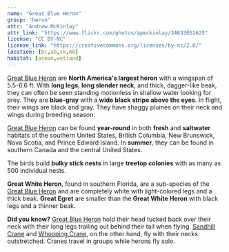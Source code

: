 ```yaml
---
name: "Great Blue Heron"
group: "heron"
attr: "Andrew McKinlay"
attr_link: "https://www.flickr.com/photos/apmckinlay/34633051625"
license: "CC BY-NC"
license_link: "https://creativecommons.org/licenses/by-nc/2.0/"
location: [bc,ab,sk,mb]
habitat: [ocean,wetland]
---
```

[Great Blue Heron](/birds/grebluher/) are **North America's largest heron** with a wingspan of 5.5-6.6 ft. With **long legs**, **long slender neck**, and thick, dagger-like beak, they can often be seen standing motionless in shallow water looking for prey. They are **blue-gray** with a **wide black stripe above the eyes**. In flight, their wings are black and gray. They have shaggy plumes on their neck and wings during breeding season.

[Great Blue Heron](/birds/grebluher/) can be found **year-round** in both **fresh** and **saltwater** habitats of the southern United States, British Columbia, New Brunswick, Nova Scotia, and Prince Edward Island. In **summer**, they can be found in southern Canada and the central United States.

The birds build **bulky stick nests** in large **treetop colonies** with as many as 500 individual nests.

**Great White Heron**, found in southern Florida, are a sub-species of the [Great Blue Heron](/birds/grebluher/) and are  completely white with light-colored legs and a thick beak. **Great Egret** are smaller than the **Great White Heron** with black legs and a thinner beak.

**Did you know?** [Great Blue Heron](/birds/grebluher/) hold their head tucked back over their neck with their long legs trailing out behind their tail when flying. [Sandhill Crane](/birds/sandhill/) and [Whooping Crane](/birds/whoopcrane/), on the other hand, fly with their necks outstretched. Cranes travel in groups while herons fly solo.
